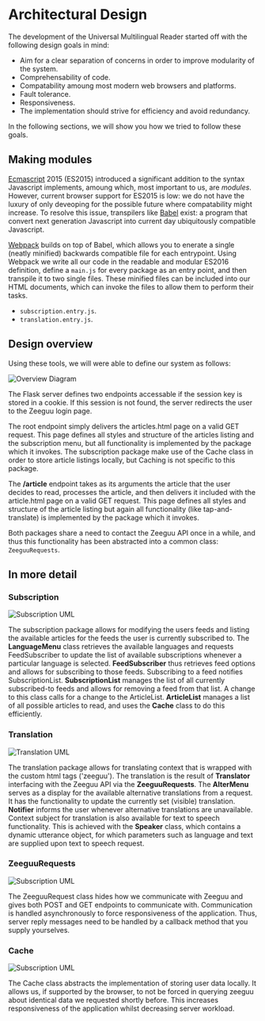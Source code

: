 # Architectural Design
The development of the Universal Multilingual Reader started off with the following design goals in mind:

- Aim for a clear separation of concerns in order to improve modularity of the system.
- Comprehensability of code.
- Compatability amoung most modern web browsers and platforms.
- Fault tolerance.
- Responsiveness.
- The implementation should strive for efficiency and avoid redundancy.

In the following sections, we will show you how we tried to follow these goals.

## Making modules
[Ecmascript](https://en.wikipedia.org/wiki/ECMAScript) 2015 (ES2015) introduced a significant addition to the syntax Javascript implements, amoung which, most important to us, are *modules*. However, current browser support for ES2015 is low: we do not have the luxury of only deveoping for the possible future where compatability might increase. To resolve this issue, transpilers like [Babel](https://babeljs.io/) exist: a program that convert next generation Javascript into current day ubiquitously compatible Javascript. 

[Webpack](https://webpack.js.org/) builds on top of Babel, which allows you to enerate a single (neatly minified) backwards compatible file for each entrypoint. Using Webpack we write all our code in the readable and modular ES2016 definition, define a `main.js` for every package as an entry point, and then transpile it to two single files.  These  minified files can be included into our HTML documents, which can invoke the files to allow them to perform their tasks.

- `subscription.entry.js`.
- `translation.entry.js`.

## Design overview
Using these tools, we will were able to define our system as follows:

![Overview Diagram](asset/overview.png)

The Flask server defines two endpoints accessable if the session key is stored in a cookie. If this session is not found, the server redirects the user to the Zeeguu login page. 

The root endpoint simply delivers the articles.html page on a valid GET request. This page defines all styles and structure of the articles listing and the subscription menu, but all functionality is implemented by the package which it invokes. The subscription package make use of the Cache class in order to store article listings locally, but Caching is not specific to this package.

The **/article** endpoint takes as its arguments the article that the user decides to read, processes the article, and then delivers it included with the article.html page on a valid GET request. This page defines all styles and structure of the article listing but again all functionality (like tap-and-translate) is implemented by the package which it invokes. 

Both packages share a need to contact the Zeeguu API once in a while, and thus this functionality has been abstracted into a common class: `ZeeguuRequests`.

## In more detail
### Subscription
![Subscription UML](asset/subscription.png)

The subscription package allows for modifying the users feeds and listing the available articles for the feeds the user is currently subscribed to. The **LanguageMenu** class retrieves the available languages and requests FeedSubscriber  to update the list of available subscriptions whenever a particular language is selected. **FeedSubscriber** thus retrieves feed options and allows for subscribing to those feeds. Subscribing to a feed notifies SubscriptionList. **SubscriptionList** manages the list of all currently subscribed-to feeds and allows for removing a feed from that list. A change to this class calls for a change to the ArticleList. **ArticleList** manages a list of all possible articles to read, and uses the **Cache** class to do this efficiently.

### Translation
![Translation UML](asset/translation.png)

The translation package allows for translating context that is wrapped with the custom html tags ('zeeguu'). The translation is the result of **Translator** interfacing with the Zeeguu API via the **ZeeguuRequests**. The **AlterMenu** serves as a display for the available alternative translations from a request. It has the functionality to update the currently set (visible) translation. **Notifier** informs the user whenever alternative translations are unavailable. Context subject for translation is also available for text to speech functionality. This is achieved with the **Speaker** class, which contains a dynamic utterance object, for which parameters such as language and text are supplied upon text to speech request.

### ZeeguuRequests
![Subscription UML](asset/ZeeguuRequests.png)

The ZeeguuRequest class hides how we communicate with Zeeguu and gives both POST and GET endpoints to communicate with. Communication is handled asynchronously to force responsiveness of the application. Thus, server reply messages need to be handled by a callback method that you supply yourselves.

### Cache
![Subscription UML](asset/Cache.png)

The Cache class abstracts the implementation of storing user data locally. It allows us, if supported by the browser, to not be forced in querying zeeguu about identical data we requested shortly before. This increases responsiveness of the application whilst decreasing server workload.
